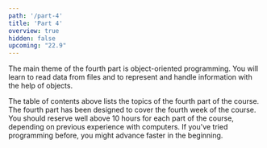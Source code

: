 ```yaml
---
path: '/part-4'
title: 'Part 4'
overview: true
hidden: false
upcoming: "22.9"
---
```


<!-- Kurssimateriaalin neljännen osan pääteema on olio-ohjelmointi. Opit lukemaan tietoa tiedostoista ja esittämään sekä käsittelemään tietoa olioiden avulla. -->

The main theme of the fourth part is object-oriented programming. You will learn to read data from files and to represent and handle information with the help of objects.

<please-login></please-login>

<pages-in-this-section></pages-in-this-section>

<!-- Yllä oleva sisällysluettelo sisältää kurssin neljännen osan aihealueet. Kukin kurssin osa on suunniteltu siten, että siinä on työtä yhden viikon ajaksi. Kuhunkin kurssin osaan on hyvä varata reilusti yli kymmenen tuntia aikaa, riippuen aiemmasta tietokoneen käyttökokemuksesta. Ohjelmointia aiemmin kokeilleet saattavat edetä materiaalissa aluksi nopeamminkin. -->

The table of contents above lists the topics of the fourth part of the course. The fourth part has been designed to cover the fourth week of the course. You should reserve well above 10 hours for each part of the course, depending on previous experience with computers. If you've tried programming before, you might advance faster in the beginning.


<exercises-in-this-section></exercises-in-this-section>
